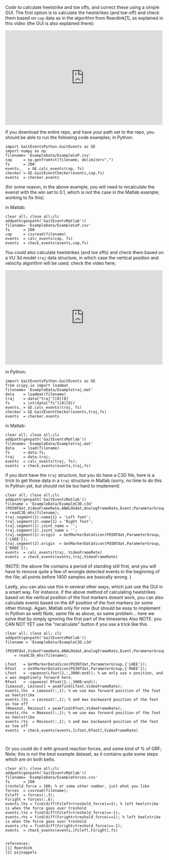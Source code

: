 
Code to calculate heelstrike and toe offs, and correct these using a simple GUI. The first option is to calculate the heelstrikes (and toe-off) and check them based on ```cop``` data as in the algorithm from Roerdink[1], as explained in this video (the GUI is also explained there):

<iframe width="500" height="300" src="https://www.youtube.com/embed/LWktHNFrAtM?si=0d3FJcgGZDkwfXs_" frameborder="0" allowfullscreen></iframe>

If you download the entire repo, and have your path set to the repo, you should be able to run the following code examples; in Python:
```
import GaitEventsPython.GaitEvents as GE
import numpy as np
filename= 'ExampleData/ExampleCoP.csv'
cop     = np.genfromtxt(filename, delimiter=",")
fs      = 200
events,_  = GE.calc_events(cop, fs)
checker = GE.GaitEventChecker(events,cop,fs)
events  = checker.events
```
(for some reason, in the above example, you will need to recalculate the evenst with the win set to 0.1, which is not the case in the Matlab example; working to fix this)

in Matlab:
```
clear all; close all;clc
addpath(genpath('GaitEventsMatlab'))
filename= 'ExampleData/ExampleCoP.csv'
fs      = 200
cop     = csvread(filename)
events  = calc_events(cop, fs)
events  = check_events(events,cop,fs)
```

You could also calculate heelstrikes (and toe offs) and check them based on a VU 3d model ```traj``` data structure, in which case the vertical position and velocity algorithm will be used; check the video here; 
<iframe width="500" height="300" src="https://www.youtube.com/embed/WD3iCJZIdJo?si=b3kCsuAG8ZeO0sfS" frameborder="0" allowfullscreen></iframe>

in Python:
```
import GaitEventsPython.GaitEvents as GE
from scipy.io import loadmat
filename= 'ExampleData/Exampletraj.mat'
data    = loadmat(filename)
traj    = data["traj"][0][0]
fs      = int(data["fs"][0][0])
events,_= GE.calc_events(traj, fs)
checker = GE.GaitEventChecker(events,traj,fs)
events  = checker.events
```

in Matlab:
```
clear all; close all;clc
addpath(genpath('GaitEventsMatlab'))
filename= 'ExampleData/Exampletraj.mat'
data    = load(filename)
fs      = data.fs;
traj    = data.traj;
events  = calc_events(traj, fs);
events  = check_events(events,traj,fs)
```

if you dont have the ```traj``` structure, but you do have a C3D file, here is a trick to get those data in a ```traj``` structure in Matlab (sorry, no time to do this in Python yet, but should not be too hard to implement) 

```
clear all; close all;clc
addpath(genpath('GaitEventsMatlab'))
filename = 'ExampleData/ExampleC3D.c3d'
[POINTdat,VideoFrameRate,ANALOGdat,AnalogFrameRate,Event,ParameterGroup,CameraInfo,ResidualError]...
= readC3D_mhs(filename);
traj.segment(1).name{1} = 'Left foot';
traj.segment(2).name{1} = 'Right foot';
traj.segment(1).joint_name = '';
traj.segment(2).joint_name = '';
traj.segment(1).origin  = GetMarkerDataVicon(POINTdat,ParameterGroup,{'LHEE'});
traj.segment(2).origin  = GetMarkerDataVicon(POINTdat,ParameterGroup,{'RHEE'});
events  = calc_events(traj, VideoFrameRate)
events  = check_events(events,traj,VideoFrameRate)

```
(NOTE: the above file contains a period of standing still first, and you will have to remove quite a few of wrongle detected events in the beginning of the file; all points before 1400 samples are basically wrong. )


Lastly, you can also use this in several other ways, which just use the GUI in a smart way. For instance, if the above method of calculating heelstrikes based on the vertical position of the foot markers doesnt work, you can also calculate events based on the AP position of the foot markers (or some other thinsg). Again, Matlab only for now (but should be easy to implement in Python as well)
Note, same file as above, so same problem... here we solve that by simply ignoring the first part of the timeseries
Also NOTE: you CAN NOT YET use the "recalculate" button if you use a trick like this. 
```
clear all; close all; clc
addpath(genpath('GaitEventsMatlab'))
filename = 'ExampleData/ExampleC3D.c3d'

[POINTdat,VideoFrameRate,ANALOGdat,AnalogFrameRate,Event,ParameterGroup,CameraInfo,ResidualError]...
    = readC3D_mhs(filename);

Lfoot   = GetMarkerDataVicon(POINTdat,ParameterGroup,{'LHEE'});
Rfoot   = GetMarkerDataVicon(POINTdat,ParameterGroup,{'RHEE'});
Lfoot   = -squeeze(Lfoot(2,:,3000:end)); % we only use x position, and x was negatively forward here. 
Rfoot   = -squeeze( Rfoot(2,:,3000:end));
[Lmaxout, Lminout] = peakfind(Lfoot,VideoFrameRate);
events.lhs  = Lmaxout(:,1); % we use max forward position of the foot as heelstrike
events.lto  = Lminout(:,1); % and max backwoard position of the foot as toe off
[Rmaxout, Rminout] = peakfind(Rfoot,VideoFrameRate);
events.rhs  = Rmaxout(:,1); % we use max forward position of the foot as heelstrike
events.rto  = Rminout(:,1); % and max backwoard position of the foot as toe off
events  = check_events(events,[Lfoot,Rfoot],VideoFrameRate)



```
Or you could do it with ground reaction forces, and some kind of % of GRF; 
Note; this is not the best example dataset, as it contains quite some steps which are on both belts.   

```
clear all; close all;clc
addpath(genpath('GaitEventsMatlab'))
filename= 'ExampleData/ExampleForces.csv'
fs      = 200
treshold_force = 100; % or some other number, just what you like
forces  = csvread(filename);
Fzleft  = forces(:,3);
Fzright = forces(:,6);
events.lhs = find(diff(Fzleft>treshold_force)==1); % left heelstrike is when the force goes over treshold
events.lto = find(diff(Fzleft>treshold_force)==-1);
events.rhs = find(diff(Fzright>treshold_force)==1); % left heelstrike is when the force goes over treshold
events.rto = find(diff(Fzright>treshold_force)==-1);
events  = check_events(events,[Fzleft,Fzright],fs)


references:
[1] Roerdink
[2] pijnappels
